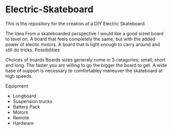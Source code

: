 # Electric-Skateboard

This is the repository for the creation of a DIY Electric Skateboard.

The Idea
From a skateboarded perspective I would like a good sized board to tavel on. A board that feels completely the same, but with the added power of electic motors. A board that is light enough to carry around and still do tricks.
Possibilities


Choices of boards
Boards sizes generaly come in 3 catagories; small, short and long. The faster you are willing to go the bigger the board to get. A wide base of support is necessary to comfortabley maneuver the skateboard at high speeds.  


Equipment
- Longboard
- Suspension trucks
- Battery Pack
- Motors
- Remote
- Hardware

